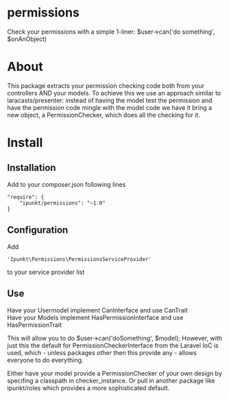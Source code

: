 permissions
===========

Check your permissions with a simple 1-liner: $user->can('do something', $onAnObject)

# About
This package extracts your permission checking code both from your controllers AND your models.
To achieve this we use an approach similar to laracasts/presenter: instead of having the model test the permission and
have the permission code mingle with the model code we have it bring a new object, a PermissionChecker, which does all
the checking for it.

# Install

## Installation

Add to your composer.json following lines

	"require": {
		"ipunkt/permissions": "~1.0"
	}
	
## Configuration

Add 

    'Ipunkt\Permissions\PermissionsServiceProvider'
    
to your service provider list

## Use

Have your Usermodel implement CanInterface and use CanTrait  
Have your Models implement HasPermissionInterface and use HasPermissionTrait

This will allow you to do $user->can('doSomething', $model);
However, with just this the default for PermissionCheckerInterface from the Laravel IoC is used, which - unless packages
other then this provide any - allows everyone to do everything.

Either have your model provide a PermissionChecker of your own design by specifing a classpath in checker_instance.
Or pull in another package like ipunkt/roles which provides a more sophisticated default.

